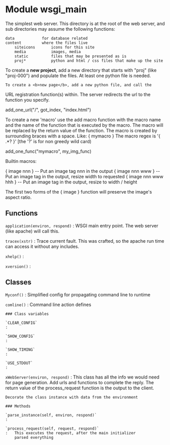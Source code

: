 Module wsgi_main
================
The simplest web server. This directory is at the root
of the web server, and sub directories may assume the following functions:

    data            for database related
    content         where the files live
        siteicons       icons for this site
        media           images, media
        static          files that may be presented as is
        proj*           python and html / css files that make up the site

  To create a <b>new project</b>, add a new directory that starts with "proj"
 (like "proj-000") and populate the files. At least one python file is needed.

    To create a <b>new page</b>, add a new python file, and call the
URL registration function(s) within. The server redirects the url
to the function you specify.

  add_one_url("/", got_index, "index.html")

 To create a new 'macro' use the add macro function with the macro name
and the name of the function that is executed by the macro. The macro
will be replaced by the return value of the function. The macro
is created by surrounding braces with a space. Like: { mymacro }
The macro regex is '{ .*? }' [the '?' is for non greedy wild card)

 add_one_func("mymacro", my_img_func)

 Builtin macros:

 { image nnn }          --  Put an image tag nnn in the output
 { image nnn www }      --  Put an image tag in the output, resize width to requested
 { image nnn www hhh }  --  Put an image tag in the output, resize to width / height

The first two forms of the { image } function will preserve the image's aspect ratio.

Functions
---------

    
`application(environ, respond)`
:   WSGI main entry point. The web server (like apache) will call this.

    
`tracex(xstr)`
:   Trace current fault.
    This was crafted, so the apache run time can access it without any includes.

    
`xhelp()`
:   

    
`xversion()`
:   

Classes
-------

`Myconf()`
:   Simplified config for propagating command line to runtime

`comline()`
:   Command line action defines

    ### Class variables

    `CLEAR_CONFIG`
    :

    `SHOW_CONFIG`
    :

    `SHOW_TIMING`
    :

    `USE_STDOUT`
    :

`xWebServer(environ, respond)`
:   This class has all the info we would need for page generation. Add urls and functions
    to complete the reply. The return value of the process_request function is the
    output to the client.
    
    Decorate the class instance with data from the environment

    ### Methods

    `parse_instance(self, environ, respond)`
    :

    `process_request(self, request, respond)`
    :   This executes the request, after the main initializer
        parsed everything